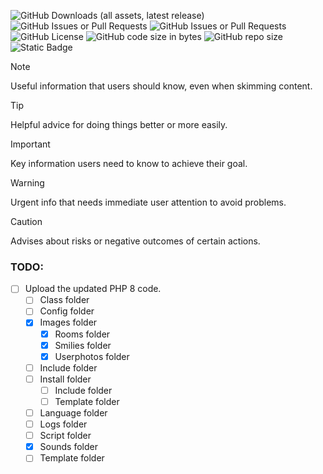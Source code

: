 ![GitHub Downloads (all assets, latest release)](https://img.shields.io/github/downloads/M0RPH10U5/PCPin-v5.16-PHP-8/latest/total?label=Latest)
![GitHub Issues or Pull Requests](https://img.shields.io/github/issues/M0RPH10U5/PCPin-v5.16-PHP-8)
![GitHub Issues or Pull Requests](https://img.shields.io/github/issues-pr/M0RPH10U5/PCPin-v5.16-PHP-8)
![GitHub License](https://img.shields.io/github/license/M0RPH10U5/PCPin-v5.16-PHP-8)
![GitHub code size in bytes](https://img.shields.io/github/languages/code-size/M0RPH10U5/PCPin-v5.16-PHP-8)
![GitHub repo size](https://img.shields.io/github/repo-size/M0RPH10U5/PCPin-v5.16-PHP-8)
![Static Badge](https://img.shields.io/badge/Version%3A-8.4-%23777BB4?logo=php&logoColor=%23777BB4&logoSize=auto)




> [!NOTE]
> Useful information that users should know, even when skimming content.

> [!TIP]
> Helpful advice for doing things better or more easily.

> [!IMPORTANT]
> Key information users need to know to achieve their goal.

> [!WARNING]
> Urgent info that needs immediate user attention to avoid problems.

> [!CAUTION]
> Advises about risks or negative outcomes of certain actions.


### TODO:
- [ ] Upload the updated PHP 8 code.
  - [ ] Class folder
  - [ ] Config folder
  - [x] Images folder
    - [x] Rooms folder
    - [x] Smilies folder
    - [x] Userphotos folder
  - [ ] Include folder
  - [ ] Install folder
    - [ ] Include folder
    - [ ] Template folder 
  - [ ] Language folder
  - [ ] Logs folder
  - [ ] Script folder
  - [x] Sounds folder
  - [ ] Template folder
